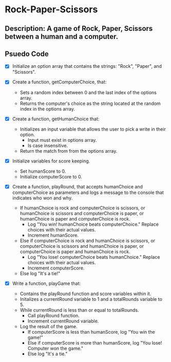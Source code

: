 # Rock-Paper-Scissors
## Description: A game of Rock, Paper, Scissors between a human and a computer.


## Psuedo Code
- [X] Initialize an option array that contains the strings: "Rock", "Paper", and "Scissors".

- [X] Create a function, getComputerChoice, that: 
    - Sets a random index between 0 and the last index of the options array. 
    - Returns the computer's choice as the string located at the random index in the options array.

- [X] Create a function, getHumanChoice that:
    - Initializes an input variable that allows the user to pick a write in their option. 
        - Input must exist in options array.
        - Is case insensitive.
    - Return the match from from the options array.

- [X] Initialize variables for score keeping.
    - Set humanScore to 0.
    - Initialize computerScore to 0.

- [X] Create a function, playRound, that accepts humanChoice and computerChoice as parameters and logs a message to the console that indicates who won and why.
    - If humanChoice is rock and computerChoice is scissors, or humanChoice is scissors and computerChoice is paper, or humanChoice is paper and computerChoice is rock. 
        - Log "You win! humanChoice beats computerChoice." Replace choices with their actual values.
        - Increment humanScore.
    - Else if computerChoice is rock and humanChoice is scissors, or computerChoice is scissors and humanChoice is paper, or computerChoice is paper and humanChoice is rock.
        - Log "You lose! computerChoice beats humanChoice." Replace choices with their actual values.
        - Increment computerScore.
    - Else log "It's a tie!"

- [X] Write a function, playGame that:
    - Contains  the playRound function and score variables within it.
    - Initalizes a currentRound variable to 1 and a totalRounds variable to 5.
    - While currentRound is less than or equal to totalRounds.
        - Call playRound function.
        - Increment currentRound variable.
    - Log the result of the game.
        - If computerScore is less than humanScore, log "You win the game!"
        - Else if computerScore is more than humanScore, log "You lose! Computer won the game."
        - Else log "It's a tie."







